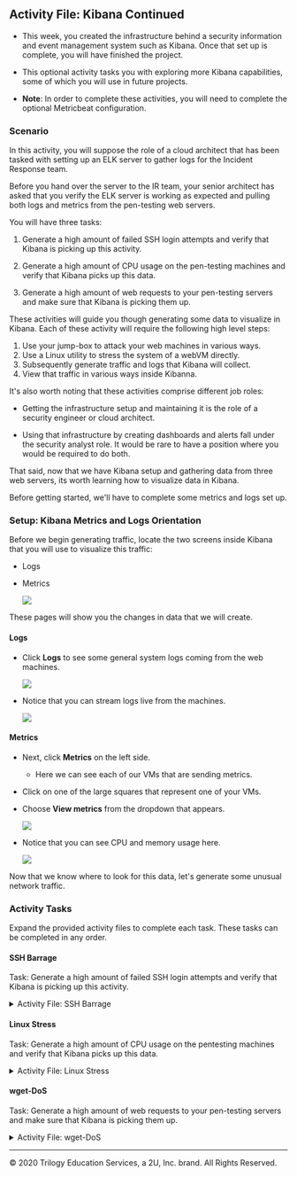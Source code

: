 ## Activity File: Kibana Continued

- This week, you created the infrastructure behind a security information and event management system such as Kibana. Once that set up is complete, you will have finished the project. 

- This optional activity tasks you with exploring more Kibana capabilities, some of which you will use in future projects.  

- **Note**: In order to complete these activities, you will need to complete the optional Metricbeat configuration.


### Scenario 

In this activity, you will suppose the role of a cloud architect that has been tasked with setting up an ELK server to gather logs for the Incident Response team.

Before you hand over the server to the IR team, your senior architect has asked that you verify the ELK server is working as expected and pulling both logs and metrics from the pen-testing web servers.

You will have three tasks: 

1. Generate a high amount of failed SSH login attempts and verify that Kibana is picking up this activity.

2. Generate a high amount of CPU usage on the pen-testing machines and verify that Kibana picks up this data.

3. Generate a high amount of web requests to your pen-testing servers and make sure that Kibana is picking them up.


These activities will guide you though generating some data to visualize in Kibana. Each of these activity will require the following high level steps: 

1. Use your jump-box to attack your web machines in various ways.
2. Use a Linux utility to stress the system of a webVM directly. 
3. Subsequently generate traffic and logs that Kibana will collect.
4. View that traffic in various ways inside Kibanna.


It's also worth noting that these activities comprise different job roles:

- Getting the infrastructure setup and maintaining it is the role of a security engineer or cloud architect. 

- Using that infrastructure by creating dashboards and alerts fall under the security analyst role. It would be rare to have a position where you would be required to do both.

That said, now that we have Kibana setup and gathering data from three web servers, its worth learning how to visualize data in Kibana.

Before getting started, we'll have to complete some metrics and logs set up. 

### Setup: Kibana Metrics and Logs Orientation

Before we begin generating traffic, locate the two screens inside Kibana that you will use to visualize this traffic:

- Logs
- Metrics

    ![](Images/Metrics-Logs.png)

These pages will show you the changes in data that we will create.

#### Logs

- Click **Logs** to see some general system logs coming from the web machines.

    ![](Images/Logs-General.png)

- Notice that you can stream logs live from the machines. 

    ![](Images/Stream-Live.png)

#### Metrics

- Next, click **Metrics** on the left side. 

    - Here we can see each of our VMs that are sending metrics.

- Click on one of the large squares that represent one of your VMs.

- Choose **View metrics** from the dropdown that appears.

    ![](Images/Metric-VM-Dropdown.png)

- Notice that you can see CPU and memory usage here.

    ![](Images/Host-Overview.png)

Now that we know where to look for this data, let's generate some unusual network traffic.

### Activity Tasks

Expand the provided activity files to complete each task. These tasks can be completed in any order. 

#### SSH Barrage

Task: Generate a high amount of failed SSH login attempts and verify that Kibana is picking up this activity.

<details>
<summary> Activity File: SSH Barrage </summary>

#### Scenario

- You are a cloud architect that has been tasked with setting up an ELK server to gather logs for the Incident Response team to use for training.

- Before you hand over the server to the IR team, your senior architect has asked you to verify the ELK server is working as expected and pulling both logs and metrics from the pentesting web servers.

**Your Task**: Generate a high amount of failed SSH login attempts and verify that Kibana is picking up this activity.

---

#### Instructions

One way we can generate logs of interest is to create some failed SSH logins on our servers.

- The only environment that holds our SSH keys is our Ansible container. Attempting to create an SSH connection from any other environment will trigger a log entry.

- We can also create a log entry by attempting to log in with the wrong username.

- Note: A successful SSH login also creates a log entry, but here we will focus on failed logins.

We can easily do this by trying to SSH to a web machine from our jump box directly without using the Ansible container. 

1. Start by logging into your jump-box. 

	- Run: `ssh username@ip.of.web.vm`

	- You should receive an error:

		```bash
		sysadmin@Jump-Box-Provisioner:~$ ssh sysadmin@10.0.0.5
		sysadmin@10.0.0.5: Permission denied (publickey).
		```

	- This error was also logged and sent to Kibana. 

2.  Run the failed SSH command in a loop to generate failed login log entries.

	 - You can use a bash `for` or `while` loop, directly on the command line, to repeatedly run the SSH command.

```bash
#!/bin/bash

while :
do
        ssh hacker@10.0.0.5
done

```
3. Search through the logs in Kibana to locate your generated failed login attempts.

![Failed Logins](../Images/ssh+failed+login.JPG)
	
**Bonus**: Create a nested loop that generates SSH login attempts across all three of your VM's.
```bash
#!/bin/bash

while :
do
        ssh hacker@10.0.0.5
        ssh hax0r@10.0.0.6
        ssh hackivist@10.0.0.7	
done

```


</details>

#### Linux Stress

Task: Generate a high amount of CPU usage on the pentesting machines and verify that Kibana picks up this data.

<details>

<summary> Activity File: Linux Stress </summary>


#### Scenario

- You are a cloud architect that has been tasked with setting up an ELK server to gather logs for the Incident Response team to use for training.

- Before you hand over the server to the IR team, your senior architect has asked that you verify the ELK server is working as expected and pulling both logs and metrics from the pen-testing web servers.


**Your Task**: Generate a high amount of CPU usage on the pentesting machines and verify that Kibana picks up this data.

---

#### Notes

The Metrics page for a single VM shows the CPU usage for that machine. This shows how much work the machine is doing. Excessively high CPU usage is typically a cause for concern, as overworked computers are at greater risk for failure.

- Metricbeat forwards data about CPU load to Elasticsearch, which can be visualized with Kibana.

- In this activity, you will intentionally stress the CPU of one of your VMs, then find evidence of the increased activity in Kibana.

Linux has a common, easy-to-use diagnostic program called `stress`. It is easy to use and can be downloaded via `apt`.

#### Instructions

1. From your jump box, start up your Ansible container and attach to it.

2. SSH from your Ansible container to one of your WebVM's.

3. Run `sudo apt install stress` to install the stress program.

4. Run `sudo stress --cpu 1` and allow `stress` to run for a few minutes. 

5. View the Metrics page for that VM in Kibana.  What indicates that CPU usage increased?

6. Run the `stress` program on all three of your VMs and take screenshots of the data generated on the Metrics page of Kibana.

  	- **Note:** The stress program will run until you quit with Ctrl+C.
</details>


#### wget-DoS


Task: Generate a high amount of web requests to your pen-testing servers and make sure that Kibana is picking them up.

<details>

<summary> Activity File: wget-DoS </summary>


#### Scenario

- You are a cloud architect that has been tasked with setting up an ELK server to gather logs for the Incident Response team to use for training.

- Before you hand over the server to the IR team, your senior architect has asked that you verify the ELK server is working as expected and pulling both logs and metrics from the pen-testing web servers.

**Your Task**: Generate a high amount of web requests to your pen-testing servers and make sure that Kibana is picking them up.

---

#### Instructions

The Metrics section for a single VM will show Load and Network Traffic data. 

We can generate abnormal data to view by creating a DoS web attack. The command-line program `wget` can do this easily.

`wget` will download a file from any web server. Use man pages for more info on `wget`.

1. Log into your jump box.

2. Run `wget ip.of.web.vm`.

	```bash
	sysadmin@Jump-Box-Provisioner:~$ wget 10.0.0.5
	--2020-05-08 15:44:00--  http://10.0.0.5/
	Connecting to 10.0.0.5:80... connected.
	HTTP request sent, awaiting response... 302 Found
	Location: login.php [following]
	--2020-05-08 15:44:00--  http://10.0.0.5/login.php
	Reusing existing connection to 10.0.0.5:80.
	HTTP request sent, awaiting response... 200 OK
	Length: 1523 (1.5K) [text/html]
	Saving to: ‘index.html’

	index.html            100%[=======================>]   1.49K  --.-KB/s    in 0s      

	2020-05-08 15:44:00 (179 MB/s) - ‘index.html’ saved [1523/1523]
	```

3. Run `ls` to view the file you downloaded from your web VM to your jump box. 

	```bash
	sysadmin@Jump-Box-Provisioner:~$ ls
	index.html
	```

4. Run the `wget` command in a loop to generate many web requests.

	- You can use a bash `for` or `while` loop, directly on the command line, just as you did with the SSH command.

5. Open the Metrics page for the web machine you attacked and answer the following questions:
	
	- Which of the VM metrics were affected the most from this traffic?

**Bonus**: Notice that your `wget` loop creates a lot of duplicate files on your jump box.

-  Write a command to delete _all_ of these files at once.

-  Find a way to run the `wget` command without generating these extra files.
		
	- Look up the flag options for `wget` and find the flag that lets you choose a location to save the file it downloads. 
		
	- Save that file to the Linux directory known as the "void" or the directory that doesn't save anything.

**Bonus**: Write a nested loop that sends your `wget` command to all three of your web VMs over and over.

</details>


---

© 2020 Trilogy Education Services, a 2U, Inc. brand. All Rights Reserved.  
